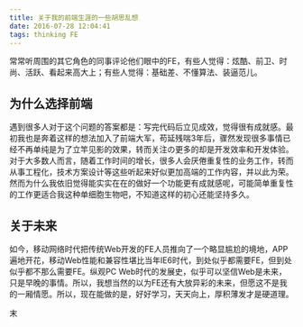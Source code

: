 ```yaml
---
title: 关于我的前端生涯的一些胡思乱想
date: 2016-07-28 12:04:41
tags: thinking FE
---
```


常常听周围的其它角色的同事评论他们眼中的FE，有些人觉得：炫酷、前卫、时尚、活跃、看起来高大上；有些人觉得：基础差、不懂算法、装逼范儿。

<!-- more -->

## 为什么选择前端
遇到很多人对于这个问题的答案都是：写完代码后立见成效，觉得很有成就感。最初我也是奔着这样的想法加入了前端大军，苟延残喘3年后，骤然发现很多事情已经不再单纯是为了立竿见影的效果，转而关注の更多的却是开发效率和开发体验。对于大多数人而言，随着工作时间的增长，很多人会厌倦重复性的业务工作，转而从事工程化，技术方案设计等这些听起来好似更加高端的工作内容，并以此为荣。然而为什么我依旧觉得能实实在在的做好一个功能更有成就感呢，可能简单重复性的工作更适合我这种单细胞生物吧，不知道这样的初心还能坚持多久。

## 关于未来
如今，移动网络时代把传统Web开发的FE人员推向了一个略显尴尬的境地，APP遍地开花，移动Web性能和兼容性堪比当年IE6时代，到处似乎都需要FE，但到处似乎都不那么需要FE。纵观PC Web时代的发展史，似乎可以坚信Web是未来，只是早晚的事情。所以，我想当然的以为FE还有大放异彩的未来，但愿这不是我的一厢情愿。所以，现在能做的是，好好学习，天天向上，厚积薄发才是硬道理。

末

